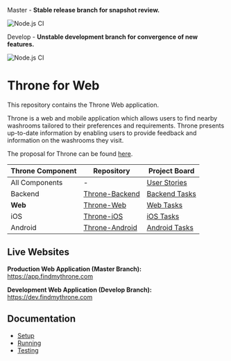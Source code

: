 Master - **Stable release branch for snapshot review.**

![Node.js CI](https://github.com/DiljotSG/Throne-Web/workflows/Node.js%20CI/badge.svg?branch=master)

Develop - **Unstable development branch for convergence of new features.**

![Node.js CI](https://github.com/DiljotSG/Throne-Web/workflows/Node.js%20CI/badge.svg?branch=develop)

# Throne for Web

This repository contains the Throne Web application.

Throne is a web and mobile application which allows users to find nearby washrooms tailored to their preferences and requirements. Throne presents up-to-date information by enabling users to provide feedback and information on the washrooms they visit.

The proposal for Throne can be found [here](docs/PROPOSAL.md).

Throne Component | Repository | Project Board
------------ | ------------- | ------------
All Components | - | [User Stories](https://github.com/DiljotSG/Throne-Backend/projects/1)
Backend | [Throne-Backend](https://github.com/DiljotSG/Throne-Backend) | [Backend Tasks](https://github.com/DiljotSG/Throne-Backend/projects/2)
**Web** | [Throne-Web](https://github.com/DiljotSG/Throne-Web) | [Web Tasks](https://github.com/DiljotSG/Throne-Web/projects/1)
iOS | [Throne-iOS](https://github.com/NickJosephson/Throne-iOS) | [iOS Tasks](https://github.com/NickJosephson/Throne-iOS/projects/1)
Android | [Throne-Android](https://github.com/NickJosephson/Throne-Android) | [Android Tasks](https://github.com/NickJosephson/Throne-Android/projects/1)

## Live Websites

**Production Web Application (Master Branch):** <https://app.findmythrone.com>

**Development Web Application (Develop Branch):** <https://dev.findmythrone.com>

## Documentation

* [Setup](docs/SETUP.md)
* [Running](docs/RUNNING.md)
* [Testing](docs/TESTING.md)

